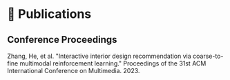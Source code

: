 
# 📝 Publications
## Conference Proceedings
Zhang, He, et al. "Interactive interior design recommendation via coarse-to-fine multimodal reinforcement learning." Proceedings of the 31st ACM International Conference on Multimedia. 2023.